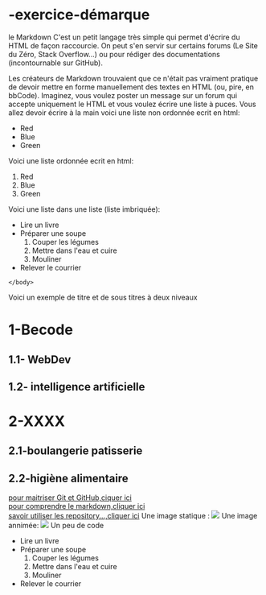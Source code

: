 # -exercice-démarque
le  Markdown  C'est un petit langage très simple qui permet d'écrire du HTML de façon raccourcie. On peut s'en servir sur certains forums (Le Site du Zéro, Stack Overflow...) ou pour rédiger des documentations (incontournable sur GitHub).

Les créateurs de Markdown trouvaient que ce n'était pas vraiment pratique de devoir mettre en forme manuellement des textes en HTML (ou, pire, en bbCode). Imaginez, vous voulez poster un message sur un forum qui accepte uniquement le HTML et vous voulez écrire une liste à puces. Vous allez devoir écrire à la main
voici  une liste non ordonnée  ecrit en html:
<html>
    <head>
        <title>first page</title>
    </head>        
    <body>
        <ul>
            <li>Red</li>
            <li>Blue</li>
            <li>Green</li>
        </ul>
    </body>
</html>
Voici une liste  ordonnée ecrit en html:
<html>
    <head>
        <title>first page</title>
    </head>
    <body>
        <ol>
            <li>Red</li>
            <li>Blue</li>
            <li>Green</li>
        </ol>
    </body>
</html>
Voici une liste dans une liste (liste imbriquée):
<html>
    <head>
        <title>Ce que je vais faire:</title>
    </head>        
    <body>
 <ul>
  <li>Lire un livre</li>
  <li>Préparer une soupe
    <ol>
      <li>Couper les légumes</li>
      <li>Mettre dans l'eau et cuire</li>
      <li>Mouliner</li>
    </ol>
  </li>
  <li>Relever le courrier</li>
</ul>
      
    </body>
</html>
Voici un exemple de titre et de sous  titres à deux niveaux 
<html>
    <head>
        <title>Ma première formation</title>
    </head>        
    <body>
        <!-- Titre -->
        <h1>1-Becode</h1>
        <!-- Sous titre -->
        <h2>1.1- WebDev</h2>
        <h2>1.2- intelligence artificielle</h2>
        <h1>2-XXXX</h1>
        <!--sous titre du deuxième titre-->
        <h2>2.1-boulangerie patisserie</h2>
        <h2>2.2-higiène alimentaire</h2>
    </body>
</html>
<html>
    <head>
        <title>Ma première formation</title>
    </head>        
    <body>
        <!-- quelques liens -->
        <a href ="https://openclassrooms.com/fr/courses/2342361-gerez-votre-code-avec-git-et-github/2433596-installez-git#r-2448448">pour maitriser Git et GitHub,ciquer ici</a> <br/>
        <a href ="https://openclassrooms.com/fr/courses/1304236-redigez-en-markdown">pour comprendre le markdown,cliquer ici</a> <br/>
        <a href ="https://guides.github.com/activities/hello-world/">savoir utiliser les repository...,cliquer ici</a> 
    </body>
</html>
Une image statique :
<html>
    <head>
        <title>Ma première formation</title>
    </head>        
    <body>
 <img src = "alien.jpg" /> 
    </body>
</html>
Une image  annimée:
<html>
    <head>
        <title>une image annimée</title>
    </head>        
    <body>
 <img src = "image animée.gif" /> 
    </body>
</html>
Un peu de code 
<html>
    <head>
        <title>Ce que je dois faire</title>
    </head>        
    <body>
      <ul>
  <li>Lire un livre</li>
  <li>Préparer une soupe
    <ol>
      <li>Couper les légumes</li>
      <li>Mettre dans l'eau et cuire</li>
      <li>Mouliner</li>
    </ol>
  </li>
  <li>Relever le courrier</li>
</ul>
    </body>
</html>
